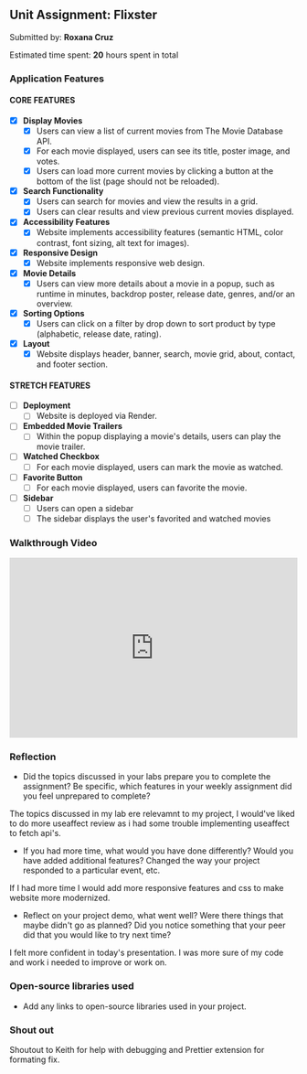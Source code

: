 ## Unit Assignment: Flixster

Submitted by: **Roxana Cruz**

Estimated time spent: **20** hours spent in total

### Application Features

#### CORE FEATURES

- [x] **Display Movies**
  - [x] Users can view a list of current movies from The Movie Database API.
  - [x] For each movie displayed, users can see its title, poster image, and votes.
  - [x] Users can load more current movies by clicking a button at the bottom of the list (page should not be reloaded).
- [x] **Search Functionality**
  - [x] Users can search for movies and view the results in a grid.
  - [x] Users can clear results and view previous current movies displayed.
- [x] **Accessibility Features**
  - [x] Website implements accessibility features (semantic HTML, color contrast, font sizing, alt text for images).
- [x] **Responsive Design**
  - [x] Website implements responsive web design.
- [x] **Movie Details**
  - [x] Users can view more details about a movie in a popup, such as runtime in minutes, backdrop poster, release date, genres, and/or an overview.
- [x] **Sorting Options**
  - [x] Users can click on a filter by drop down to sort product by type (alphabetic, release date, rating).
- [x] **Layout**
  - [x] Website displays header, banner, search, movie grid, about, contact, and footer section.

#### STRETCH FEATURES

- [ ] **Deployment**
  - [ ] Website is deployed via Render.
- [ ] **Embedded Movie Trailers**
  - [ ] Within the popup displaying a movie's details, users can play the movie trailer.
- [ ] **Watched Checkbox**
  - [ ] For each movie displayed, users can mark the movie as watched.
- [ ] **Favorite Button**
  - [ ] For each movie displayed, users can favorite the movie.
- [ ] **Sidebar**
  - [ ] Users can open a sidebar
  - [ ] The sidebar displays the user's favorited and watched movies

### Walkthrough Video

<div style="position: relative; padding-bottom: 62.5%; height: 0;"><iframe src="https://www.loom.com/embed/38c8eecd2d3b4c8c88cf9eac15ae96f3?sid=3a6a792d-3b16-4c1a-aaae-97575b01b54c" frameborder="0" webkitallowfullscreen mozallowfullscreen allowfullscreen style="position: absolute; top: 0; left: 0; width: 100%; height: 100%;"></iframe></div>

### Reflection

- Did the topics discussed in your labs prepare you to complete the assignment? Be specific, which features in your weekly assignment did you feel unprepared to complete?

The topics discussed in my lab ere relevamnt to my project, I would've liked to do more useaffect review as i had some trouble implementing useaffect to fetch api's.

- If you had more time, what would you have done differently? Would you have added additional features? Changed the way your project responded to a particular event, etc.

If I had more time I would add more responsive features and css to make website more modernized.

- Reflect on your project demo, what went well? Were there things that maybe didn't go as planned? Did you notice something that your peer did that you would like to try next time?

I felt more confident in today's presentation. I was more sure of my code and work i needed to improve or work on.

### Open-source libraries used

- Add any links to open-source libraries used in your project.

### Shout out

Shoutout to Keith for help with debugging and Prettier extension for formating fix.
